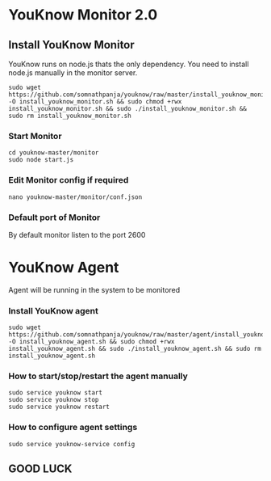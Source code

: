 # YouKnow Monitor 2.0
## Install YouKnow Monitor
  YouKnow runs on node.js thats the only dependency. You need to install node.js manually in the monitor server.

  ```
  sudo wget https://github.com/somnathpanja/youknow/raw/master/install_youknow_monitor.sh -O install_youknow_monitor.sh && sudo chmod +rwx install_youknow_monitor.sh && sudo ./install_youknow_monitor.sh && sudo rm install_youknow_monitor.sh
  ```
### Start Monitor 

  ```
  cd youknow-master/monitor
  sudo node start.js
  ```
### Edit Monitor config if required

```
nano youknow-master/monitor/conf.json
```

### Default port of Monitor
  By default monitor listen to the port 2600
# YouKnow Agent
  Agent will be running in the system to be monitored

### Install YouKnow agent
  ```
  sudo wget https://github.com/somnathpanja/youknow/raw/master/agent/install_youknow_agent.sh -O install_youknow_agent.sh && sudo chmod +rwx install_youknow_agent.sh && sudo ./install_youknow_agent.sh && sudo rm install_youknow_agent.sh
```
### How to start/stop/restart the agent manually

```
sudo service youknow start
sudo service youknow stop
sudo service youknow restart
```
### How to configure agent settings

```
sudo service youknow-service config
```

## GOOD LUCK
